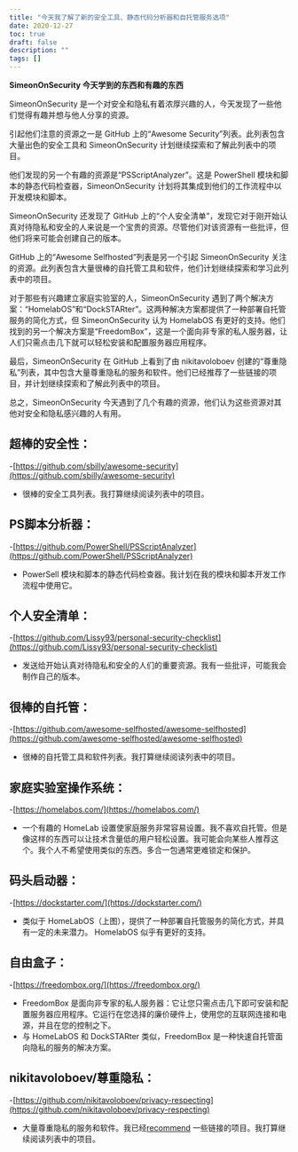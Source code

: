 ```yaml
---
title: "今天我了解了新的安全工具、静态代码分析器和自托管服务选项"
date: 2020-12-27
toc: true
draft: false
description: ""
tags: []
---
```


**SimeonOnSecurity 今天学到的东西和有趣的东西**

SimeonOnSecurity 是一个对安全和隐私有着浓厚兴趣的人，今天发现了一些他们觉得有趣并想与他人分享的资源。

引起他们注意的资源之一是 GitHub 上的“Awesome Security”列表。此列表包含大量出色的安全工具和 SimeonOnSecurity 计划继续探索和了解此列表中的项目。

他们发现的另一个有趣的资源是“PSScriptAnalyzer”。这是 PowerShell 模块和脚本的静态代码检查器，SimeonOnSecurity 计划将其集成到他们的工作流程中以开发模块和脚本。

SimeonOnSecurity 还发现了 GitHub 上的“个人安全清单”，发现它对于刚开始认真对待隐私和安全的人来说是一个宝贵的资源。尽管他们对该资源有一些批评，但他们将来可能会创建自己的版本。

GitHub 上的“Awesome Selfhosted”列表是另一个引起 SimeonOnSecurity 关注的资源。此列表包含大量很棒的自托管工具和软件，他们计划继续探索和学习此列表中的项目。

对于那些有兴趣建立家庭实验室的人，SimeonOnSecurity 遇到了两个解决方案：“HomelabOS”和“DockSTARter”。这两种解决方案都提供了一种部署自托管服务的简化方式，但 SimeonOnSecurity 认为 HomelabOS 有更好的支持。他们找到的另一个解决方案是“FreedomBox”，这是一个面向非专家的私人服务器，让人们只需点击几下就可以轻松安装和配置服务器应用程序。

最后，SimeonOnSecurity 在 GitHub 上看到了由 nikitavoloboev 创建的“尊重隐私”列表，其中包含大量尊重隐私的服务和软件。他们已经推荐了一些链接的项目，并计划继续探索和了解此列表中的项目。

总之，SimeonOnSecurity 今天遇到了几个有趣的资源，他们认为这些资源对其他对安全和隐私感兴趣的人有用。


## 超棒的安全性：
-[https://github.com/sbilly/awesome-security](https://github.com/sbilly/awesome-security)
- 很棒的安全工具列表。我打算继续阅读列表中的项目。

## PS脚本分析器：
-[https://github.com/PowerShell/PSScriptAnalyzer](https://github.com/PowerShell/PSScriptAnalyzer)
- PowerSell 模块和脚本的静态代码检查器。我计划在我的模块和脚本开发工作流程中使用它。

## 个人安全清单：
-[https://github.com/Lissy93/personal-security-checklist](https://github.com/Lissy93/personal-security-checklist)
- 发送给开始认真对待隐私和安全的人们的重要资源。我有一些批评，可能我会制作自己的版本。

## 很棒的自托管：
-[https://github.com/awesome-selfhosted/awesome-selfhosted](https://github.com/awesome-selfhosted/awesome-selfhosted)
- 很棒的自托管工具和软件列表。我打算继续阅读列表中的项目。

## 家庭实验室操作系统：
-[https://homelabos.com/](https://homelabos.com/)
- 一个有趣的 HomeLab 设置使家庭服务非常容易设置。我不喜欢自托管。但是像这样的东西可以让技术含量低的用户轻松设置。我可能会向某些人推荐这个。我个人不希望使用类似的东西。多合一包通常更难锁定和保护。

## 码头启动器：
-[https://dockstarter.com/](https://dockstarter.com/)
- 类似于 HomeLabOS（上图），提供了一种部署自托管服务的简化方式，并具有一定的未来潜力。 HomelabOS 似乎有更好的支持。

## 自由盒子：
-[https://freedombox.org/](https://freedombox.org/)
- FreedomBox 是面向非专家的私人服务器：它让您只需点击几下即可安装和配置服务器应用程序。它运行在您选择的廉价硬件上，使用您的互联网连接和电源，并且在您的控制之下。
- 与 HomeLabOS 和 DockSTARter 类似，FreedomBox 是一种快速自托管面向隐私的服务的解决方案。

## nikitavoloboev/尊重隐私：
-[https://github.com/nikitavoloboev/privacy-respecting](https://github.com/nikitavoloboev/privacy-respecting)
- 大量尊重隐私的服务和软件。我已经[recommend](https://simeononsecurity.com/recommendations) 一些链接的项目。我打算继续阅读列表中的项目。
